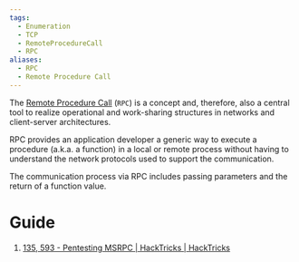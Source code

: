 ```yaml
---
tags:
  - Enumeration
  - TCP
  - RemoteProcedureCall
  - RPC
aliases:
  - RPC
  - Remote Procedure Call
---
```

The [Remote Procedure Call](https://www.geeksforgeeks.org/remote-procedure-call-rpc-in-operating-system/) (`RPC`) is a concept and, therefore, also a central tool to realize operational and work-sharing structures in networks and client-server architectures. 

RPC provides an application developer a generic way to execute a procedure (a.k.a. a function) in a local or remote process without having to understand the network protocols used to support the communication.

The communication process via RPC includes passing parameters and the return of a function value.
# Guide

1. [135, 593 - Pentesting MSRPC | HackTricks | HackTricks](https://book.hacktricks.xyz/network-services-pentesting/135-pentesting-msrpc)
